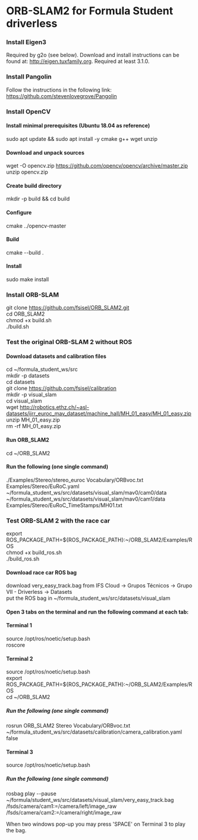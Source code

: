 # ORB-SLAM2 for Formula Student driverless

### Install Eigen3
Required by g2o (see below). Download and install instructions can be found at: http://eigen.tuxfamily.org. Required at least 3.1.0.

### Install Pangolin
Follow the instructions in the following link: https://github.com/stevenlovegrove/Pangolin

### Install OpenCV
#### Install minimal prerequisites (Ubuntu 18.04 as reference)
sudo apt update && sudo apt install -y cmake g++ wget unzip
#### Download and unpack sources
wget -O opencv.zip https://github.com/opencv/opencv/archive/master.zip
unzip opencv.zip
#### Create build directory
mkdir -p build && cd build
#### Configure
cmake  ../opencv-master
#### Build
cmake --build .
#### Install
sudo make install

### Install ORB-SLAM  
git clone https://github.com/fsisel/ORB_SLAM2.git  
cd ORB_SLAM2  
chmod +x build.sh  
./build.sh  

### Test the original ORB-SLAM 2 without ROS 

#### Download datasets and calibration files
cd ~/formula_student_ws/src  
mkdir -p datasets  
cd datasets  
git clone https://github.com/fsisel/calibration  
mkdir -p visual_slam  
cd visual_slam  
wget http://robotics.ethz.ch/~asl-datasets/ijrr_euroc_mav_dataset/machine_hall/MH_01_easy/MH_01_easy.zip  
unzip MH_01_easy.zip  
rm -rf MH_01_easy.zip  

#### Run ORB_SLAM2
cd ~/ORB_SLAM2  
#### Run the following (one single command)  
./Examples/Stereo/stereo_euroc Vocabulary/ORBvoc.txt Examples/Stereo/EuRoC.yaml ~/formula_student_ws/src/datasets/visual_slam/mav0/cam0/data ~/formula_student_ws/src/datasets/visual_slam/mav0/cam1/data Examples/Stereo/EuRoC_TimeStamps/MH01.txt  

### Test ORB-SLAM 2 with the race car
export ROS_PACKAGE_PATH=${ROS_PACKAGE_PATH}:~/ORB_SLAM2/Examples/ROS  
chmod +x build_ros.sh  
./build_ros.sh  

#### Download race car ROS bag
download very_easy_track.bag from IFS Cloud -> Grupos Técnicos -> Grupo VII - Driverless -> Datasets  
put the ROS bag in ~/formula_student_ws/src/datasets/visual_slam

#### Open 3 tabs on the terminal and run the following command at each tab: 
#### Terminal 1  
source /opt/ros/noetic/setup.bash  
roscore  

#### Terminal 2  
source /opt/ros/noetic/setup.bash  
export ROS_PACKAGE_PATH=${ROS_PACKAGE_PATH}:~/ORB_SLAM2/Examples/ROS  
cd ~/ORB_SLAM2
##### Run the following (one single command)
rosrun ORB_SLAM2 Stereo Vocabulary/ORBvoc.txt ~/formula_student_ws/src/datasets/calibration/camera_calibration.yaml false  

#### Terminal 3  
source /opt/ros/noetic/setup.bash
##### Run the following (one single command)
rosbag play --pause ~/formula/student_ws/src/datasets/visual_slam/very_easy_track.bag  /fsds/camera/cam1:=/camera/left/image_raw  /fsds/camera/cam2:=/camera/right/image_raw  

When two windows pop-up you may press 'SPACE' on Terminal 3 to play the bag.
